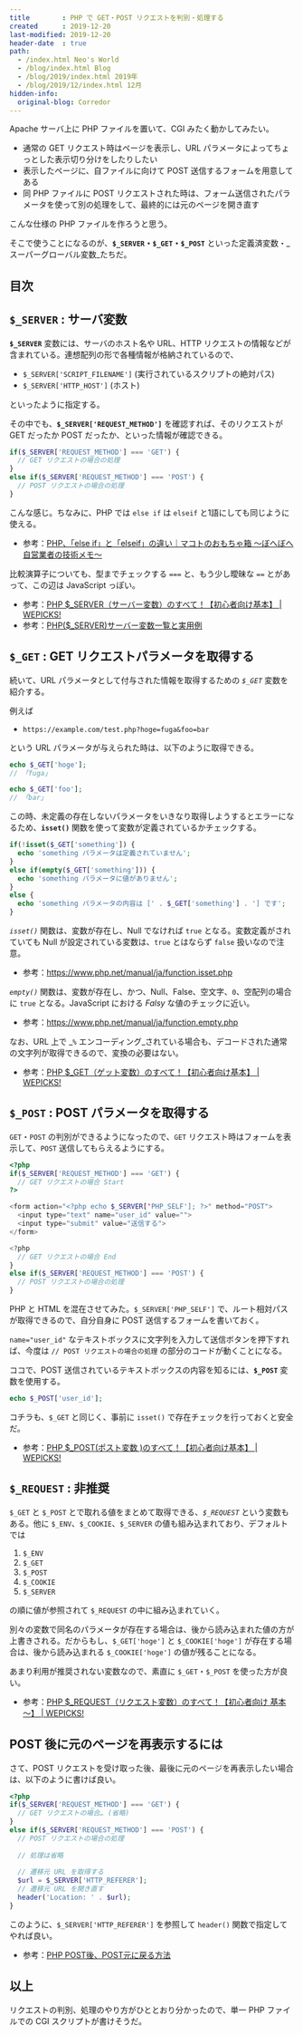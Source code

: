 ```yaml
---
title        : PHP で GET・POST リクエストを判別・処理する
created      : 2019-12-20
last-modified: 2019-12-20
header-date  : true
path:
  - /index.html Neo's World
  - /blog/index.html Blog
  - /blog/2019/index.html 2019年
  - /blog/2019/12/index.html 12月
hidden-info:
  original-blog: Corredor
---
```


Apache サーバ上に PHP ファイルを置いて、CGI みたく動かしてみたい。

- 通常の GET リクエスト時はページを表示し、URL パラメータによってちょっとした表示切り分けをしたりしたい
- 表示したページに、自ファイルに向けて POST 送信するフォームを用意してある
- 同 PHP ファイルに POST リクエストされた時は、フォーム送信されたパラメータを使って別の処理をして、最終的には元のページを開き直す

こんな仕様の PHP ファイルを作ろうと思う。

そこで使うことになるのが、__`$_SERVER`・`$_GET`・`$_POST`__ といった定義済変数・_スーパーグローバル変数_たちだ。

## 目次

## `$_SERVER` : サーバ変数

__`$_SERVER`__ 変数には、サーバのホスト名や URL、HTTP リクエストの情報などが含まれている。連想配列の形で各種情報が格納されているので、

- `$_SERVER['SCRIPT_FILENAME']` (実行されているスクリプトの絶対パス)
- `$_SERVER['HTTP_HOST']` (ホスト)

といったように指定する。

その中でも、__`$_SERVER['REQUEST_METHOD']`__ を確認すれば、そのリクエストが GET だったか POST だったか、といった情報が確認できる。

```php
if($_SERVER['REQUEST_METHOD'] === 'GET') {
  // GET リクエストの場合の処理
}
else if($_SERVER['REQUEST_METHOD'] === 'POST') {
  // POST リクエストの場合の処理
}
```

こんな感じ。ちなみに、PHP では `else if` は `elseif` と1語にしても同じように使える。

- 参考：[PHP、「else if」と「elseif」の違い｜マコトのおもちゃ箱 ～ぼへぼへ自営業者の技術メモ～](http://piyopiyocs.blog115.fc2.com/blog-entry-937.html)

比較演算子についても、型までチェックする `===` と、もう少し曖昧な `==` とがあって、この辺は JavaScript っぽい。

- 参考：[PHP $_SERVER（サーバー変数）のすべて！【初心者向け基本】 | WEPICKS!](https://wepicks.net/phpref-server/)
- 参考：[PHP($_SERVER)サーバー変数一覧と実用例](https://www.flatflag.nir87.com/server-358)

## `$_GET` : GET リクエストパラメータを取得する

続いて、URL パラメータとして付与された情報を取得するための *`$_GET`* 変数を紹介する。

例えば

- `https://example.com/test.php?hoge=fuga&foo=bar`

という URL パラメータが与えられた時は、以下のように取得できる。

```php
echo $_GET['hoge'];
// 「fuga」

echo $_GET['foo'];
// 「bar」
```

この時、未定義の存在しないパラメータをいきなり取得しようするとエラーになるため、__`isset()`__ 関数を使って変数が定義されているかチェックする。

```php
if(!isset($_GET['something']) {
  echo 'something パラメータは定義されていません';
}
else if(empty($_GET['something'])) {
  echo 'something パラメータに値がありません';
}
else {
  echo 'something パラメータの内容は [' . $_GET['something'] . '] です';
}
```

_`isset()`_ 関数は、変数が存在し、Null でなければ `true` となる。変数定義がされていても Null が設定されている変数は、`true` とはならず `false` 扱いなので注意。

- 参考：<https://www.php.net/manual/ja/function.isset.php>

_`empty()`_ 関数は、変数が存在し、かつ、Null、False、空文字、`0`、空配列の場合に `true` となる。JavaScript における _Falsy_ な値のチェックに近い。

- 参考：<https://www.php.net/manual/ja/function.empty.php>

なお、URL 上で _`%` エンコーディング_されている場合も、デコードされた通常の文字列が取得できるので、変換の必要はない。

- 参考：[PHP $_GET（ゲット変数）のすべて！【初心者向け基本】 | WEPICKS!](https://wepicks.net/phpref-get/)

## `$_POST` : POST パラメータを取得する

`GET`・`POST` の判別ができるようになったので、`GET` リクエスト時はフォームを表示して、`POST` 送信してもらえるようにする。

```php
<?php
if($_SERVER['REQUEST_METHOD'] === 'GET') {
  // GET リクエストの場合 Start
?>

<form action="<?php echo $_SERVER['PHP_SELF']; ?>" method="POST">
  <input type="text" name="user_id" value="">
  <input type="submit" value="送信する">
</form>

<?php
  // GET リクエストの場合 End
}
else if($_SERVER['REQUEST_METHOD'] === 'POST') {
  // POST リクエストの場合の処理
}
```

PHP と HTML を混在させてみた。`$_SERVER['PHP_SELF']` で、ルート相対パスが取得できるので、自分自身に POST 送信するフォームを書いておく。

`name="user_id"` なテキストボックスに文字列を入力して送信ボタンを押下すれば、今度は `// POST リクエストの場合の処理` の部分のコードが動くことになる。

ココで、POST 送信されているテキストボックスの内容を知るには、__`$_POST`__ 変数を使用する。

```php
echo $_POST['user_id'];
```

コチラも、`$_GET` と同じく、事前に `isset()` で存在チェックを行っておくと安全だ。

- 参考：[PHP $_POST(ポスト変数 )のすべて！【初心者向け基本】 | WEPICKS!](https://wepicks.net/phpref-post/)

## `$_REQUEST` : 非推奨

`$_GET` と `$_POST` とで取れる値をまとめて取得できる、*`$_REQUEST`* という変数もある。他に `$_ENV`、`$_COOKIE`、`$_SERVER` の値も組み込まれており、デフォルトでは

1. `$_ENV`
2. `$_GET`
3. `$_POST`
4. `$_COOKIE`
5. `$_SERVER`

の順に値が参照されて `$_REQUEST` の中に組み込まれていく。

別々の変数で同名のパラメータが存在する場合は、後から読み込まれた値の方が上書きされる。だからもし、`$_GET['hoge']` と `$_COOKIE['hoge']` が存在する場合は、後から読み込まれる `$_COOKIE['hoge']` の値が残ることになる。

あまり利用が推奨されない変数なので、素直に `$_GET`・`$_POST` を使った方が良い。

- 参考：[PHP $_REQUEST（リクエスト変数）のすべて！【初心者向け 基本～】 | WEPICKS!](https://wepicks.net/phpref-request/)

## POST 後に元のページを再表示するには

さて、POST リクエストを受け取った後、最後に元のページを再表示したい場合は、以下のように書けば良い。

```php
<?php
if($_SERVER['REQUEST_METHOD'] === 'GET') {
  // GET リクエストの場合… (省略)
}
else if($_SERVER['REQUEST_METHOD'] === 'POST') {
  // POST リクエストの場合の処理
  
  // 処理は省略
  
  // 遷移元 URL を取得する
  $url = $_SERVER['HTTP_REFERER'];
  // 遷移元 URL を開き直す
  header('Location: ' . $url);
}
```

このように、`$_SERVER['HTTP_REFERER']` を参照して `header()` 関数で指定してやれば良い。

- 参考：[PHP POST後、POST元に戻る方法](https://lp.olivesystem.jp/1145.html)

## 以上

リクエストの判別、処理のやり方がひととおり分かったので、単一 PHP ファイルでの CGI スクリプトが書けそうだ。
